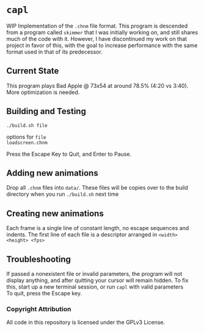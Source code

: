 # `capl`

WIP Implementation of the `.chnm` file format. This program is descended from a program called `skimmer` that I was initially working on, and still shares much of the code with it. However, I have discontinued my work on that project in favor of this, with the goal to increase performance with the same format used in that of its predecessor.

## Current State

This program plays Bad Apple @ 73x54 at around 78.5% (4:20 vs 3:40). More optimization is needed.

## Building and Testing

`./build.sh file`

options for `file`  
`loadscreen.chnm`

Press the Escape Key to Quit, and Enter to Pause.

## Adding new animations

Drop all `.chnm` files into `data/`. These files will be copies over to the build directory when you run `./build.sh` next time

## Creating new animations

Each frame is a single line of constant length, no escape sequences and indents. The first line of each file is a descriptor arranged in `<width> <height> <fps>`

## Troubleshooting

If passed a nonexistent file or invalid parameters, the program will not display anything, and after quitting your cursor will remain hidden. To fix this, start up a new terminal session, or run `capl` with valid parameters  
To quit, press the Escape key.

### Copyright Attribution

All code in this repository is licensed under the GPLv3 License.
